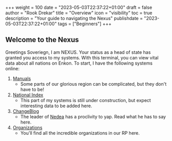 +++
weight = 100
date = "2023-05-03T22:37:22+01:00"
draft = false
author = "Rook Drekar"
title = "Overview"
icon = "visibility"
toc = true
description = "Your guide to navigating the Nexus"
publishdate = "2023-05-03T22:37:22+01:00"
tags = ["Beginners"]
+++

## Welcome to the Nexus

Greetings Soveriegn, I am NEXUS. Your status as a head of state has granted you access to my systems. With this terminal, you can view vital data about all nations on Enkon. To start, I have the following systems online:


1. [Manuals](docs/resources)
    - Some parts of our glorious region can be complicated, but they don't have to be! 
2. [National Index](docs/nations)
    - This part of my systems is still under construction, but expect interesting data to be added here.
3. [ChangeBlog](docs/changeBlog)
    - The leader of [Nedea](https://www.nationstates.net/nation=nedea) has a proclivity to yap. Read what he has to say here.
4. [Organizations](docs/organizations)
    - You'll find all the incredible organizations in our RP here.

